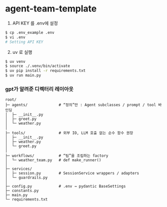 # agent-team-template

1. API KEY 를 .env에 설정
```bash
$ cp .env_example .env
$ vi .env
# Setting API KEY
```

2. uv 로 실행
```bash
$ uv venv
$ source ./.venv/bin/activate
$ uv pip install -r requirements.txt
$ uv run main.py
```


### gpt가 알려준 디렉터리 레이아웃
```text
root/
├─ agents/              # “정의”만 : Agent subclasses / prompt / tool 바인딩
│  ├─ __init__.py
│  ├─ greet.py
│  └─ weather.py
│
├─ tools/               # 외부 IO, LLM 호출 없는 순수 함수 권장
│  ├─ __init__.py
│  ├─ weather.py
│  └─ greet.py
│
├─ workflows/           # “팀”을 조립하는 factory
│  └─ weather_team.py   # def make_runner()
│
├─ services/
│  ├─ session.py        # SessionService wrappers / adapters
│  └─ guardrails.py
│
├─ config.py            # .env → pydantic BaseSettings
├─ constants.py
├─ main.py
└─ requirements.txt
```
